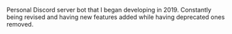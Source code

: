 Personal Discord server bot that I began developing in 2019. Constantly being revised and having new features added while having deprecated ones removed.
